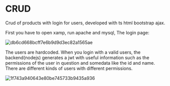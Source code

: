 # CRUD
Crud of products with login for users, developed with ts html bootstrap ajax.

First you have to open xamp, run apache and mysql, 
The login page:

![db6cd668bcff7e6b9d9d3ec82a1565ae](https://github.com/joacoox/CRUD/assets/113536722/40bb3f15-deb5-4fc2-b450-9b35883492d7)

The users are hardcoded. When you login with a valid users, the backend(nodejs) generates a jwt with useful information such as the permissions of the user in question and somedata like the id and name. There are different kinds of users with different permissions.

![1f743a940643e80be745733b9435a936](https://github.com/joacoox/CRUD/assets/113536722/9d7adf24-9f7d-46ba-991c-68b1dbcd753d)
